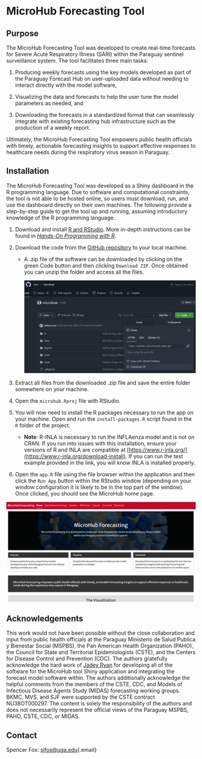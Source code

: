 # MicroHub Forecasting Tool

## Purpose

The MicroHub Forecasting Tool was developed to create real-time forecasts for
Severe Acute Respiratory Illness (SARI) within the Paraguay sentinel
surveillance system. The tool facilitates three main tasks:

1.  Producing weekly forecasts using the key models developed as part of the
    Paraguay Forecast Hub on user-uploaded data without needing to interact
    directly with the model software,

2.  Visualizing the data and forecasts to help the user tune the model
    parameters as needed, and

3.  Downloading the forecasts in a standardized format that can seamlessly
    integrate with existing forecasting hub infrastructure such as the
    production of a weekly report.

Ultimately, the MicroHub Forecasting Tool empowers public health officials with
timely, actionable forecasting insights to support effective responses to
healthcare needs during the respiratory virus season in Paraguay.

## Installation

The MicroHub Forecasting Tool was developed as a Shiny dashboard in the R
programming language. Due to software and computational constraints, the tool is
not able to be hosted online, so users must download, run, and use the dashboard
directly on their own machines. The following provide a step-by-step guide to
get the tool up and running, assuming introductory knowledge of the R
programming language.

1.  Download and install [R and
    RStudio](https://posit.co/download/rstudio-desktop/). More in-depth
    instructions can be found in [*Hands-On Programming with
    R*](https://rstudio-education.github.io/hopr/starting.html)*.*

2.  Download the code from the [GitHub
    repository](https://github.com/sjfox/microhub) to your local machine.

    -   A .zip file of the software can be downloaded by clicking on the green
        Code button and then clicking `Download ZIP`. Once obtained you can
        unzip the folder and access all the files.

        ![](images/github.png)

3.  Extract all files from the downloaded .zip file and save the entire folder
    somewhere on your machine.

4.  Open the `microhub.Rproj` file with RStudio.

5.  You will now need to install the R packages necessary to run the app on your
    machine. Open and run the `install-packages.R` script found in the `R`
    folder of the project.

    -   **Note**: R-INLA is necessary to run the INFLAenza model and is not on
        CRAN. If you run into issues with this installation, ensure your
        versions of R and INLA are compatible at
        [https://www.r-inla.org/](https://www.r-inla.org/download-install). If
        you can run the test example provided in the link, you will know INLA is
        installed properly.

6.  Open the `app.R` file using the file browser within the application and then
    click the `Run App` button within the RStudio window (depending on your
    window configuration it is likely to be in the top part of the window). Once
    clicked, you should see the MicroHub home page.

![](images/home-page.png)

## Acknowledgements

This work would not have been possible without the close collaboration and input
from public health officials at the Paraguay Ministerio de Salud Publica y
Bienestar Social (MSPBS), the Pan American Health Organization (PAHO), the
Council for State and Territorial Epidemiologists (CSTE), and the Centers for
Disease Control and Prevention (CDC). The authors gratefully acknowledge the
hard work of [Jadey Ryan](https://jadeyryan.com/) for developing all of the
software for the MicroHub tool Shiny application and integrating the forecast
model software within. The authors additionally acknowledge the helpful comments
from the members of the CSTE, CDC, and Models of Infectious Disease Agents Study
(MIDAS) forecasting working groups. BKMC, MVS, and SJF were supported by the
CSTE contract NU38OT000297. The content is solely the responsibility of the
authors and does not necessarily represent the official views of the Paraguay
MSPBS, PAHO, CSTE, CDC, or MIDAS.

## Contact

Spencer Fox: [sjfox\@uga.edu](mailto:sjfox@uga.edu){.email}
